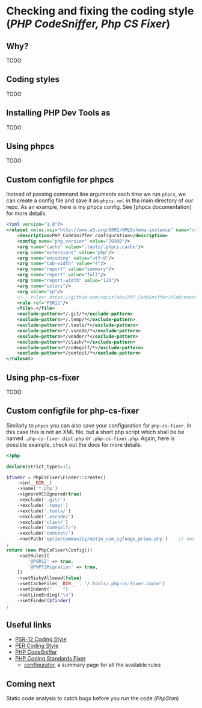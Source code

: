 # Checking and fixing the coding style (_PHP CodeSniffer, Php CS Fixer_)

## Why?

TODO

## Coding styles

TODO

## Installing PHP Dev Tools as

TODO

## Using phpcs

TODO

## Custom configfile for phpcs

Instead of passing command line arguments each time we run `phpcs`, we can create a config file and save it as `phpcs.xml` in tha main directory of our repo. As an example, here is my phpcs config. See [phpcs documentation] for more details.

```xml
<?xml version="1.0"?>
<ruleset xmlns:xsi="http://www.w3.org/2001/XMLSchema-instance" name="codingame-solutions">
    <description>PHP_CodeSniffer configuration</description>
    <config name="php_version" value="70300"/>
    <arg name="cache" value=".tools/.phpcs.cache"/>
    <arg name="extensions" value="php"/>
    <arg name="encoding" value="utf-8"/>
    <arg name="tab-width" value="4"/>
    <arg name="report" value="summary"/>
    <arg name="report" value="full"/>
    <arg name="report-width" value="120"/>
    <arg name="colors"/>
    <arg value="sp"/>
    <!-- rules: https://github.com/squizlabs/PHP_CodeSniffer/blob/master/src/Standards/PSR12/ruleset.xml -->
    <rule ref="PSR12"/>
    <file>.</file>
    <exclude-pattern>*/.git/*</exclude-pattern>
    <exclude-pattern>*/.temp/*</exclude-pattern>
    <exclude-pattern>*/.tools/*</exclude-pattern>
    <exclude-pattern>*/.vscode/*</exclude-pattern>
    <exclude-pattern>*/vendor/*</exclude-pattern>
    <exclude-pattern>*/clash/*</exclude-pattern>
    <exclude-pattern>*/codegolf/*</exclude-pattern>
    <exclude-pattern>*/contest/*</exclude-pattern>
</ruleset>
```

## Using php-cs-fixer

TODO

## Custom configfile for php-cs-fixer

Similarly to `phpcs` you can also save your configuration for `php-cs-fixer`. In this case this is not an XML file, but a short php script which shall be be named `.php-cs-fixer.dist.php` or `.php-cs-fixer.php`.
Again, here is possible example, check out the docs for more details.

```php
<?php

declare(strict_types=1);

$finder = PhpCsFixer\Finder::create()
    ->in(__DIR__)
    ->name('*.php')
    ->ignoreVCSIgnored(true)
    ->exclude('.git/')
    ->exclude('.temp/')
    ->exclude('.tools/')
    ->exclude('.vscode/')
    ->exclude('clash/')
    ->exclude('codegolf/')
    ->exclude('contest/')
    ->notPath('optim/community/optim_com_cgfunge_prime.php')    // not a real php code
;
return (new PhpCsFixer\Config())
    ->setRules([
        '@PSR12' => true,
        '@PHP73Migration' => true,
    ])
    ->setRiskyAllowed(false)
    ->setCacheFile(__DIR__ . '/.tools/.php-cs-fixer.cache')
    ->setIndent("    ")
    ->setLineEnding("\n")
    ->setFinder($finder)
;
```

## Useful links

* [PSR-12 Coding Style](https://www.php-fig.org/psr/psr-12/)
* [PER Coding Style](https://www.php-fig.org/per/coding-style/)
* [PHP CodeSniffer](https://github.com/squizlabs/PHP_CodeSniffer)
* [PHP Coding Standards Fixer](https://cs.symfony.com/)
    * [configurator](https://mlocati.github.io/php-cs-fixer-configurator/), a summary page for all the available rules

## Coming next

Static code analysis to catch bugs before you run the code (_PhpStan_)
